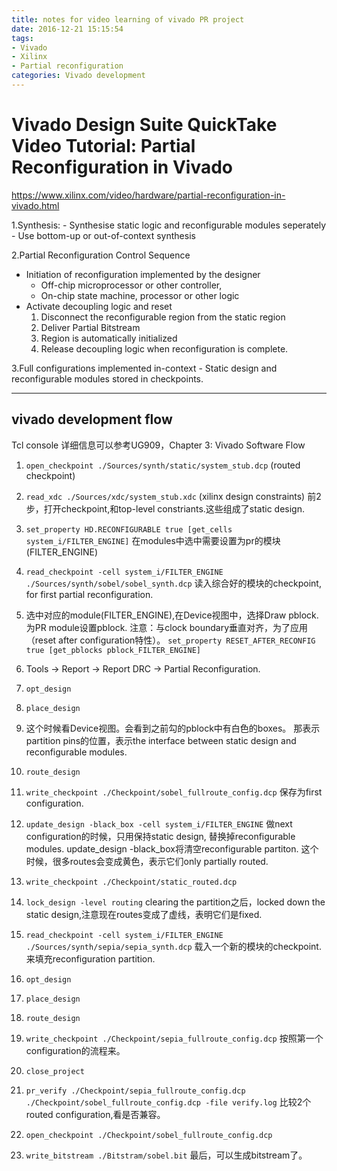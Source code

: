 ```yaml
---
title: notes for video learning of vivado PR project
date: 2016-12-21 15:15:54
tags: 
- Vivado 
- Xilinx
- Partial reconfiguration
categories: Vivado development
---
```


# Vivado Design Suite QuickTake Video Tutorial: Partial Reconfiguration in Vivado 
https://www.xilinx.com/video/hardware/partial-reconfiguration-in-vivado.html

1.Synthesis:
    - Synthesise static logic and reconfigurable modules seperately
    - Use bottom-up or out-of-context synthesis

2.Partial Reconfiguration Control Sequence
- Initiation of reconfiguration implemented by the designer
	- Off-chip microprocessor or other controller,
	- On-chip state machine, processor or other logic
- Activate decoupling logic and reset
	1. Disconnect the reconfigurable region from the static region
	2. Deliver Partial Bitstream
	3. Region is automatically initialized
	4. Release decoupling logic when reconfiguration is complete.

3.Full configurations implemented in-context
	- Static design and reconfigurable modules stored in checkpoints.
<!-- more -->
---

## vivado development flow
Tcl console
详细信息可以参考UG909，Chapter 3: Vivado Software Flow
1. `open_checkpoint ./Sources/synth/static/system_stub.dcp`	(routed checkpoint)
2. `read_xdc ./Sources/xdc/system_stub.xdc`					(xilinx design constraints)
前2步，打开checkpoint,和top-level constriants.这些组成了static design.

3. `set_property HD.RECONFIGURABLE true [get_cells system_i/FILTER_ENGINE]`
在modules中选中需要设置为pr的模块(FILTER_ENGINE)

4. `read_checkpoint -cell system_i/FILTER_ENGINE ./Sources/synth/sobel/sobel_synth.dcp`
读入综合好的模块的checkpoint, for first partial reconfiguration.

5. 选中对应的module(FILTER_ENGINE),在Device视图中，选择Draw pblock.为PR module设置pblock.
注意：与clock boundary垂直对齐，为了应用（reset after configuration特性）。
`set_property RESET_AFTER_RECONFIG true [get_pblocks pblock_FILTER_ENGINE]`

6.  Tools -> Report -> Report DRC -> Partial Reconfiguration.

7. `opt_design`
8. `place_design`

9. 这个时候看Device视图。会看到之前勾的pblock中有白色的boxes。
那表示partition pins的位置，表示the interface between static design and reconfigurable modules.

10. `route_design` 

11. `write_checkpoint ./Checkpoint/sobel_fullroute_config.dcp`
保存为first configuration.

12. `update_design -black_box -cell system_i/FILTER_ENGINE`
做next configuration的时候，只用保持static design, 替换掉reconfigurable modules.
update_design -black_box将清空reconfigurable partiton.
这个时候，很多routes会变成黄色，表示它们only partially routed.

13. `write_checkpoint ./Checkpoint/static_routed.dcp`
14. `lock_design -level routing` 
clearing the partition之后，locked down the  static design,注意现在routes变成了虚线，表明它们是fixed.

14. `read_checkpoint -cell system_i/FILTER_ENGINE ./Sources/synth/sepia/sepia_synth.dcp`
载入一个新的模块的checkpoint.来填充reconfiguration partition.

15. `opt_design`
16. `place_design`
17. `route_design`
18. `write_checkpoint ./Checkpoint/sepia_fullroute_config.dcp`
按照第一个configuration的流程来。

19. `close_project`
20. `pr_verify ./Checkpoint/sepia_fullroute_config.dcp ./Checkpoint/sobel_fullroute_config.dcp -file verify.log`
比较2个routed configuration,看是否兼容。

21. `open_checkpoint ./Checkpoint/sobel_fullroute_config.dcp`
22. `write_bitstream ./Bitstram/sobel.bit`
最后，可以生成bitstream了。